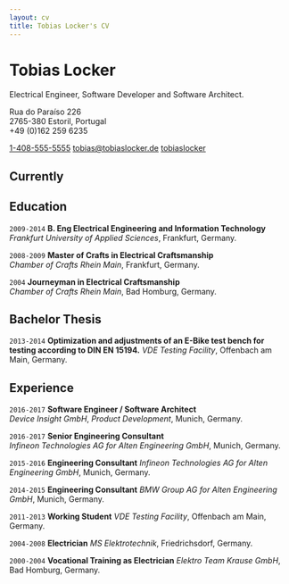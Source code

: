 ```yaml
---
layout: cv
title: Tobias Locker's CV
---
```

# Tobias Locker
Electrical Engineer, Software Developer and Software Architect.

Rua do Paraíso 226<br/>
2765-380 Estoril, Portugal<br/>
+49 (0)162 259 6235

<div id="webaddress">


<a href="tel:1-408-555-5555"><i class="fas fa-phone"></i> 1-408-555-5555</a>
  <a href="mailto:tobias@tobiaslocker.de"><i class="far fa-envelope"></i> tobias@tobiaslocker.de</a>
  <a href="https://github.com/tobiaslocker"><i class="fab fa-github"></i> tobiaslocker</a>
</div>

## Currently


## Education

`2009-2014`
**B. Eng Electrical Engineering and Information Technology**<br/>
*Frankfurt University of Applied Sciences*, Frankfurt, Germany.

`2008-2009`
**Master of Crafts in Electrical Craftsmanship**<br/>
*Chamber of Crafts Rhein Main*, Frankfurt, Germany.

`2004`
**Journeyman in Electrical Craftsmanship**<br/>
*Chamber of Crafts Rhein Main*, Bad Homburg, Germany.

## Bachelor Thesis

`2013-2014`
**Optimization and adjustments of an E-Bike test bench for testing according to DIN EN 15194.**
*VDE Testing Facility*, Offenbach am Main, Germany.

## Experience

`2016-2017`
**Software Engineer / Software Architect**<br/>
*Device Insight GmbH*, *Product Development*, Munich, Germany.

`2016-2017`
**Senior Engineering Consultant**<br/>
*Infineon Technologies AG for Alten Engineering GmbH*, Munich, Germany.

`2015-2016`
**Engineering Consultant**
*Infineon Technologies AG for Alten Engineering GmbH*, Munich, Germany.

`2014-2015`
**Engineering Consultant**
*BMW Group AG for Alten Engineering GmbH*, Munich, Germany.

`2011-2013`
**Working Student**
*VDE Testing Facility*, Offenbach am Main, Germany.

`2004-2008`
**Electrician**
*MS Elektrotechnik*, Friedrichsdorf, Germany.

`2000-2004`
**Vocational Training as Electrician**
*Elektro Team Krause GmbH*, Bad Homburg, Germany.

<!-- ### Footer

Last updated: May 2013 -->


